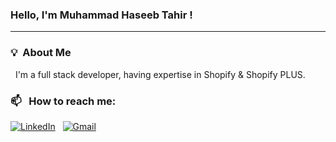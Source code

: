 <article class="markdown-body entry-content container-lg f5" itemprop="text">
<div class="markdown-heading" dir="auto"><h3 class="heading-element" dir="auto">Hello, I'm Muhammad Haseeb Tahir !</h3></div>
<hr>
<div class="markdown-heading" dir="auto"><h3 class="heading-element" dir="auto">💡 &nbsp;About Me</h3></div>
<p dir="auto">&nbsp; I'm a full stack developer, having expertise in Shopify &amp; Shopify PLUS.</p>
<div class="markdown-heading" dir="auto"><h3 class="heading-element" dir="auto">📫 &nbsp; How to reach me:</h3></div>
<p dir="auto"><a href="https://www.linkedin.com/in/muhammad-haseeb-tahir/" rel="nofollow"><img alt="LinkedIn" src="https://img.shields.io/badge/linkedin%20-%230077B5.svg?&amp;style=flat&amp;logo=linkedin&amp;logoColor=white" style="max-width: 100%;"></a> &nbsp;
<a href="mailto:haseebtahir80@gmail.com"><img alt="Gmail" src="https://img.shields.io/badge/Gmail-D14836?style=flat&amp;logo=gmail&amp;logoColor=white" style="max-width: 100%;"></a> &nbsp;</p>
</article>
